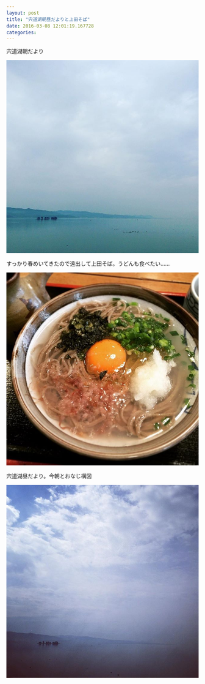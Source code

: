 ```yaml
---
layout: post
title: "宍道湖朝昼だよりと上田そば"
date: 2016-03-08 12:01:19.167728
categories: 
---
```


宍道湖朝だより

![](/assets/images/201603/12519594_191886881181179_915894975_n.jpg)

すっかり春めいてきたので遠出して上田そば。うどんも食べたい......

![上田そば](/assets/images/201603/12750079_841068716015026_632674966_n.jpg)

宍道湖昼だより。今朝とおなじ構図

![](/assets/images/201603/12748238_490216687829656_497614040_n.jpg)

